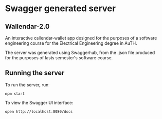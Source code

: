 # Swagger generated server

## Wallendar-2.0
An interactive callendar-wallet app designed for the purposes of a software engineering course for the Electrical Engineering degree in AuTH.

The server was generated using Swaggerhub, from the .json file produced for the purposes of lasts semester's software course.


## Running the server
To run the server, run:

```
npm start
```

To view the Swagger UI interface:

```
open http://localhost:8080/docs
```
